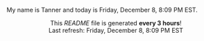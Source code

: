 My name is Tanner and today is Friday, December 8, 8:09 PM EST.

<p align="center">This <i>README</i> file is generated <b>every 3 hours</b>!</br>Last refresh: Friday, December 8, 8:09 PM EST<br /></p>

